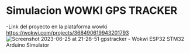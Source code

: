 # Simulacion WOWKI GPS TRACKER
-Link del proyecto en la plataforma wowki https://wokwi.com/projects/368490619943201793
![Screenshot 2023-06-25 at 21-26-51 gpstracker - Wokwi ESP32 STM32 Arduino Simulator](https://github.com/ISPC-TST-ARQUITECTURA-Y-CONECTIVIDAD/tareafinal-grupo-5/assets/93406660/d411963b-188f-403b-9b15-6879fd965d39)
